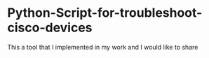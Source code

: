 Python-Script-for-troubleshoot-cisco-devices
============================================

This a tool that I implemented in my work and I would like to share
